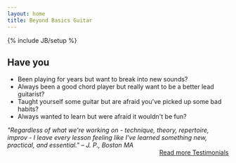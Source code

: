```yaml
---
layout: home
title: Beyond Basics Guitar
---
```

{% include JB/setup %}


<h2>Have you</h2>
<ul id="banner-list"> 
	<li>Been playing for years but want to break into new sounds?</li>
	<li>Always been a good chord player but really want to be a better lead guitarist?</li>
	<li>Taught yourself some guitar but are afraid you've picked up some bad habits?</li>
	<li>Always wanted to learn but were afraid it wouldn't be fun?</li>
</ul>
<div class="quote">
<em>"Regardless of what we're working on - technique, theory, repertoire, improv - I leave every lesson feeling like I've learned something new,
practical, and essential."    – J. P., Boston MA</em>
    
</div>
<div class="action">
	 <a class="btn " style="float:right" href="{{BASE_PATH}}testimonials.html">Read more Testimonials</a>
</div>

<br/>




